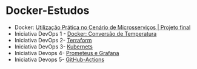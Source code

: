 # Docker-Estudos

* Docker: [Utilização Prática no Cenário de Microsserviços | Projeto final](https://github.com/marehead/docker-projecs-studies/tree/main)
* Iniciativa DevOps 1 - [Docker: Conversão de Temperatura](https://github.com/marehead/docker-projecs-studies/tree/main1/Iniciativa%20DevOps) 
* Iniciativa DevOps 2- [Terraform]() 
* Iniciativa DevOps 3- [Kubernets]()
* Iniciativa Devops 4- [Prometeus e Grafana]()
* Iniciativa Devops 5- [ GitHub-Actions]()


